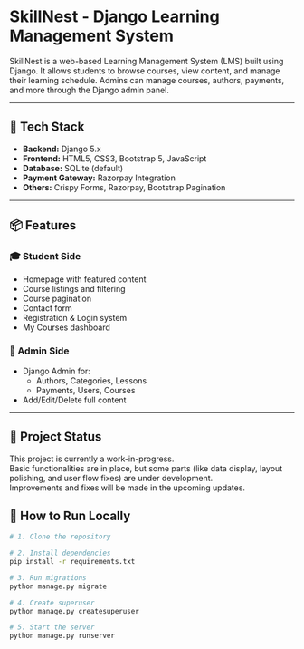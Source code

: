 # SkillNest - Django Learning Management System

SkillNest is a web-based Learning Management System (LMS) built using Django. It allows students to browse courses, view content, and manage their learning schedule. Admins can manage courses, authors, payments, and more through the Django admin panel.

---

## 🔧 Tech Stack

- **Backend:** Django 5.x
- **Frontend:** HTML5, CSS3, Bootstrap 5, JavaScript
- **Database:** SQLite (default)
- **Payment Gateway:** Razorpay Integration
- **Others:** Crispy Forms, Razorpay, Bootstrap Pagination

---

## 📦 Features

### 🎓 Student Side
- Homepage with featured content
- Course listings and filtering
- Course pagination
- Contact form
- Registration & Login system
- My Courses dashboard

### 🔐 Admin Side
- Django Admin for:
  - Authors, Categories, Lessons
  - Payments, Users, Courses
- Add/Edit/Delete full content

---
## 🚧 Project Status

This project is currently a work-in-progress.  
Basic functionalities are in place, but some parts (like data display, layout polishing, and user flow fixes) are under development.  
Improvements and fixes will be made in the upcoming updates.

## 🚀 How to Run Locally

```bash
# 1. Clone the repository

# 2. Install dependencies
pip install -r requirements.txt

# 3. Run migrations
python manage.py migrate

# 4. Create superuser
python manage.py createsuperuser

# 5. Start the server
python manage.py runserver
